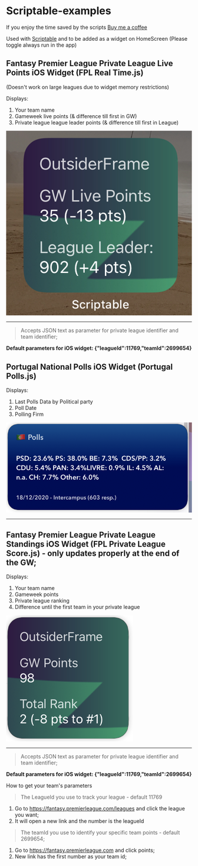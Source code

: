 # Scriptable-examples

If you enjoy the time saved by the scripts
[ Buy me a coffee ](https://paypal.me/ttsantos)

Used with [Scriptable](https://scriptable.app) and to be added as a widget on HomeScreen
(Please toggle always run in the app)

## Fantasy Premier League Private League Live Points iOS Widget (FPL Real Time.js)
(Doesn't work on large leagues due to widget memory restrictions)

Displays:

1. Your team name
2. Gameweek live points (& difference till first in GW)
3. Private league league leader points (& difference till first in League)

![iOS Widget example](https://github.com/ttsantos/Scriptable-examples/blob/main/LiveScoreExample.jpeg?raw=true)

---

> Accepts JSON text as parameter for private league identifier and team identifier;

**Default parameters for iOS widget: {"leagueId":11769,"teamId":2699654}**

## Portugal National Polls iOS Widget (Portugal Polls.js)

Displays:

1. Last Polls Data by Political party
2. Poll Date 
3. Polling Firm

![iOS Widget example](https://github.com/ttsantos/Scriptable-examples/blob/main/PortugalPollsExample.png?raw=true)

---

## Fantasy Premier League Private League Standings iOS Widget (FPL Private League Score.js) - only updates properly at the end of the GW;

Displays:

1. Your team name
2. Gameweek points
3. Private league ranking
4. Difference until the first team in your private league

![iOS Widget example](https://github.com/ttsantos/Scriptable-examples/blob/main/Screenshot%202020-12-26%20at%2011.18.23.png?raw=true)

---

> Accepts JSON text as parameter for private league identifier and team identifier;

**Default parameters for iOS widget: {"leagueId":11769,"teamId":2699654}**


How to get your team's parameters

> The LeagueId  you use to track your league - default 11769 

1. Go to https://fantasy.premierleague.com/leagues and click the league you want;
2. It will open a new link and the number is the leagueId

> The teamId you use to identify your specific team points - default 2699654;

1. Go to https://fantasy.premierleague.com and click points;
2. New link has the first number as your team id;


